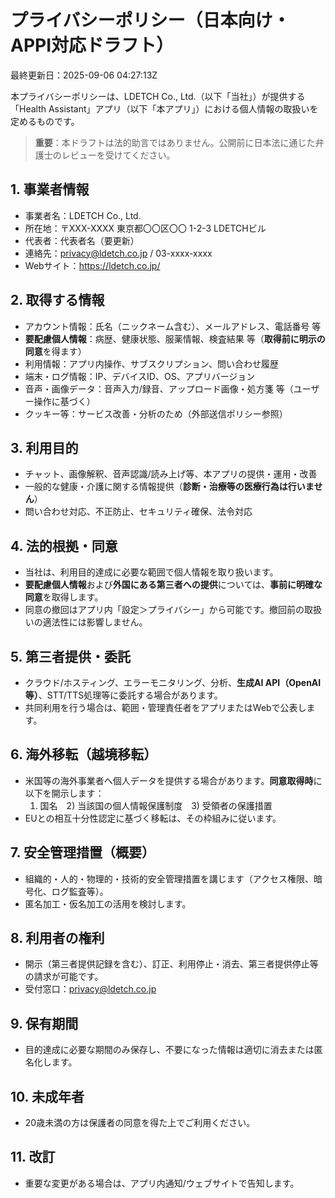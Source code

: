 # プライバシーポリシー（日本向け・APPI対応ドラフト）
最終更新日：2025-09-06 04:27:13Z

本プライバシーポリシーは、LDETCH Co., Ltd.（以下「当社」）が提供する「Health Assistant」アプリ（以下「本アプリ」）における個人情報の取扱いを定めるものです。

> **重要**：本ドラフトは法的助言ではありません。公開前に日本法に通じた弁護士のレビューを受けてください。

## 1. 事業者情報
- 事業者名：LDETCH Co., Ltd.
- 所在地：〒XXX-XXXX 東京都〇〇区〇〇 1-2-3 LDETCHビル
- 代表者：代表者名（要更新）
- 連絡先：privacy@ldetch.co.jp / 03-xxxx-xxxx
- Webサイト：https://ldetch.co.jp/

## 2. 取得する情報
- アカウント情報：氏名（ニックネーム含む）、メールアドレス、電話番号 等
- **要配慮個人情報**：病歴、健康状態、服薬情報、検査結果 等（**取得前に明示の同意**を得ます）
- 利用情報：アプリ内操作、サブスクリプション、問い合わせ履歴
- 端末・ログ情報：IP、デバイスID、OS、アプリバージョン
- 音声・画像データ：音声入力/録音、アップロード画像・処方箋 等（ユーザー操作に基づく）
- クッキー等：サービス改善・分析のため（外部送信ポリシー参照）

## 3. 利用目的
- チャット、画像解釈、音声認識/読み上げ等、本アプリの提供・運用・改善
- 一般的な健康・介護に関する情報提供（**診断・治療等の医療行為は行いません**）
- 問い合わせ対応、不正防止、セキュリティ確保、法令対応

## 4. 法的根拠・同意
- 当社は、利用目的達成に必要な範囲で個人情報を取り扱います。
- **要配慮個人情報**および**外国にある第三者への提供**については、**事前に明確な同意**を取得します。
- 同意の撤回はアプリ内「設定＞プライバシー」から可能です。撤回前の取扱いの適法性には影響しません。

## 5. 第三者提供・委託
- クラウド/ホスティング、エラーモニタリング、分析、**生成AI API（OpenAI等）**、STT/TTS処理等に委託する場合があります。
- 共同利用を行う場合は、範囲・管理責任者をアプリまたはWebで公表します。

## 6. 海外移転（越境移転）
- 米国等の海外事業者へ個人データを提供する場合があります。**同意取得時**に以下を開示します：
  1) 国名　2) 当該国の個人情報保護制度　3) 受領者の保護措置
- EUとの相互十分性認定に基づく移転は、その枠組みに従います。

## 7. 安全管理措置（概要）
- 組織的・人的・物理的・技術的安全管理措置を講じます（アクセス権限、暗号化、ログ監査等）。
- 匿名加工・仮名加工の活用を検討します。

## 8. 利用者の権利
- 開示（第三者提供記録を含む）、訂正、利用停止・消去、第三者提供停止等の請求が可能です。
- 受付窓口：privacy@ldetch.co.jp

## 9. 保有期間
- 目的達成に必要な期間のみ保存し、不要になった情報は適切に消去または匿名化します。

## 10. 未成年者
- 20歳未満の方は保護者の同意を得た上でご利用ください。

## 11. 改訂
- 重要な変更がある場合は、アプリ内通知/ウェブサイトで告知します。
